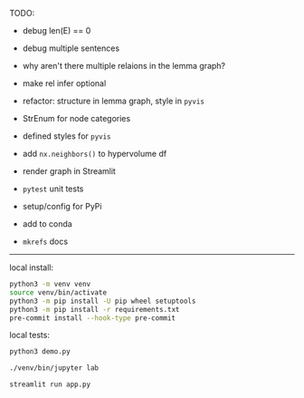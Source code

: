 TODO:

  * debug len(E) == 0
  * debug multiple sentences
  * why aren't there multiple relaions in the lemma graph?
  * make rel infer optional
  * refactor: structure in lemma graph, style in `pyvis`
  * StrEnum for node categories
  * defined styles for `pyvis`
  * add `nx.neighbors()` to hypervolume df
  * render graph in Streamlit

  * `pytest` unit tests
  * setup/config for PyPi
  * add to conda
  * `mkrefs` docs


---

local install:

```bash
python3 -m venv venv
source venv/bin/activate
python3 -m pip install -U pip wheel setuptools
python3 -m pip install -r requirements.txt
pre-commit install --hook-type pre-commit
```

local tests:

```bash
python3 demo.py
```

```bash
./venv/bin/jupyter lab
```

```bash
streamlit run app.py
```
